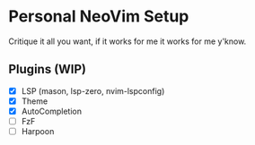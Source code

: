 
# Personal NeoVim Setup 

Critique it all you want, if it works for me it works for me y'know.

## Plugins (WIP)

- [x] LSP (mason, lsp-zero, nvim-lspconfig)
- [x] Theme
- [x] AutoCompletion
- [ ] FzF
- [ ] Harpoon
